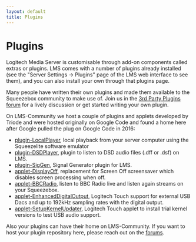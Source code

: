 ```yaml
---
layout: default
title: Plugins
---
```


# Plugins

Logitech Media Server is customisable through add-on components called extras or plugins. LMS comes with a number of plugins already installed (see the "Server Settings -> Plugins" page of the LMS web interface to see them), and you can also install your own through that plugins page. 

Many people have written their own plugins and made them available to the Squeezebox community to make use of. Join us in the [3rd Party Plugins forum](https://forums.slimdevices.com/forum/user-forums/3rd-party-software) for a lively discussion or get started writing your own plugin. 

On LMS-Community we host a couple of plugins and applets developed by Triode and were hosted originally on Google Code and found a home here after Google pulled the plug on Google Code in 2016:

- [plugin-LocalPlayer](https://github.com/LMS-Community/plugin-LocalPlayer), local playback from your server computer using the Squeezelite software emulator
- [plugin-DSDPlayer](https://github.com/LMS-Community/plugin-DSDPlayer), plugin to listen to DSD audio files (.dff or .dsf) on LMS.
- [plugin-SigGen](https://github.com/LMS-Community/plugin-SigGen), Signal Generator plugin for LMS.
- [applet-DisplayOff](https://github.com/LMS-Community/applet-DisplayOff), replacement for Screen Off screensaver which disables screen processing when off.
- [applet-BBCRadio](https://github.com/LMS-Community/applet-BBCRadio), listen to BBC Radio live and listen again streams on your Squeezebox.
- [applet-EnhancedDigitalOutput](https://github.com/LMS-Community/applet-EnhancedDigitalOutput), Logitech Touch support for external USB Dacs and up to 192kHz sampling rates with the digital output.
- [applet-SetupKernelUpdater](https://github.com/LMS-Community/applet-SetupKernelUpdater), Logitech Touch applet to install trial kernel versions to test USB audio support.

Also your plugins can have their home on LMS-Community. If you want to host your plugin repository here, please reach out on the [forums](https://forums.slimdevices.com/forum/user-forums/3rd-party-software).
